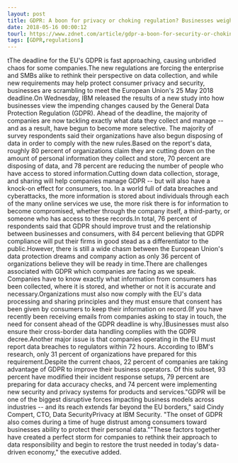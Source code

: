 ```yaml
---
layout: post
title: GDPR: A boon for privacy or choking regulation? Businesses weigh in
date: 2018-05-16 00:00:12
tourl: https://www.zdnet.com/article/gdpr-a-boon-for-security-or-choking-regulation-businesses-weigh-in/
tags: [GDPR,regulations]
---
```

tThe deadline for the EU's GDPR is fast approaching, causing unbridled chaos for some companies.The new regulations are forcing the enterprise and SMBs alike to rethink their perspective on data collection, and while new requirements may help protect consumer privacy and security, businesses are scrambling to meet the European Union's 25 May 2018 deadline.On Wednesday, IBM released the results of a new study into how businesses view the impending changes caused by the General Data Protection Regulation (GDPR). Ahead of the deadline, the majority of companies are now tackling exactly what data they collect and manage -- and as a result, have begun to become more selective. The majority of survey respondents said their organizations have also begun disposing of data in order to comply with the new rules.Based on the report's data, roughly 80 percent of organizations claim they are cutting down on the amount of personal information they collect and store, 70 percent are disposing of data, and 78 percent are reducing the number of people who have access to stored information.Cutting down data collection, storage, and sharing will help companies manage GDPR -- but will also have a knock-on effect for consumers, too. In a world full of data breaches and cyberattacks, the more information is stored about individuals through each of the many online services we use, the more risk there is for information to become compromised, whether through the company itself, a third-party, or someone who has access to these records.In total, 76 percent of respondents said that GDPR should improve trust and the relationship between businesses and consumers, with 84 percent believing that GDPR compliance will put their firms in good stead as a differentiator to the public.However, there is still a wide chasm between the European Union's data protection dreams and company action as only 36 percent of organizations believe they will be ready in time.There are challenges associated with GDPR which companies are facing as we speak. Companies have to know exactly what information from consumers has been collected, where it is stored, and whether or not it is accurate and necessary.Organizations must also now comply with the EU's data processing and sharing principles and they must ensure that consent has been given by consumers to keep their information on record.(If you have recently been receiving emails from companies asking to stay in touch, the need for consent ahead of the GDPR deadline is why.)Businesses must also ensure their cross-border data handling complies with the GDPR decree.Another major issue is that companies operating in the EU must report data breaches to regulators within 72 hours. According to IBM's research, only 31 percent of organizations have prepared for this requirement.Despite the current chaos, 22 percent of companies are taking advantage of GDPR to improve their business operators. Of this subset, 93 percent have modified their incident response setups, 79 percent are preparing for data accuracy checks, and 74 percent were implementing new security and privacy systems for products and services."GDPR will be one of the biggest disruptive forces impacting business models across industries -- and its reach extends far beyond the EU borders," said Cindy Compert, CTO, Data SecurityPrivacy at IBM Security. "The onset of GDPR also comes during a time of huge distrust among consumers toward businesses ability to protect their personal data.""These factors together have created a perfect storm for companies to rethink their approach to data responsibility and begin to restore the trust needed in today's data-driven economy," the executive added.